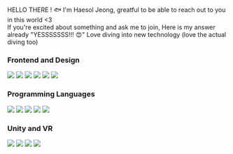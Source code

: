 
HELLO THERE ! 🐟
I'm Haesol Jeong, greatful to be able to reach out to you in this world <3  
If you're excited about something and ask me to join, Here is my answer already "YESSSSSSS!!! 😍" 
Love diving into new technology (love the actual diving too)

### Frontend and Design
<img src="https://img.shields.io/badge/flutter-%2302569B.svg?&style=for-the-badge&logo=flutter&logoColor=white" /> <img src="https://img.shields.io/badge/html5-%23E34F26.svg?&style=for-the-badge&logo=html5&logoColor=white" /> <img src="https://img.shields.io/badge/css3-%231572B6.svg?&style=for-the-badge&logo=css3&logoColor=white" /> <img src="https://img.shields.io/badge/javascript-%23F7DF1E.svg?&style=for-the-badge&logo=javascript&logoColor=black" /> <img src="https://img.shields.io/badge/react-%2361DAFB.svg?&style=for-the-badge&logo=react&logoColor=black" /> <img src="https://img.shields.io/badge/figma-%23F24E1E.svg?&style=for-the-badge&logo=figma&logoColor=white" />

### Programming Languages
<img src="https://img.shields.io/badge/python-%233776AB.svg?&style=for-the-badge&logo=python&logoColor=white" /> <img src="https://img.shields.io/badge/c%2B%2B-%2300599C.svg?&style=for-the-badge&logo=c%2B%2B&logoColor=white" /> <img src="https://img.shields.io/badge/java-%23ED8B00.svg?&style=for-the-badge&logo=java&logoColor=white" />
<img src="https://img.shields.io/badge/c-%23A8B9CC.svg?&style=for-the-badge&logo=c&logoColor=white" />
<img src="https://img.shields.io/badge/dart-%230175C2.svg?&style=for-the-badge&logo=dart&logoColor=white" />

### Unity and VR
<img src="https://img.shields.io/badge/unity-%23000000.svg?&style=for-the-badge&logo=unity&logoColor=white" />  <img src="https://img.shields.io/badge/vive-%231A2B49.svg?&style=for-the-badge&logo=htc&logoColor=white" /> <img src="https://img.shields.io/badge/steamvr-%23000000.svg?&style=for-the-badge&logo=steam&logoColor=white" /> <img src="https://img.shields.io/badge/csharp-%23239120.svg?&style=for-the-badge&logo=csharp&logoColor=white" />



<!--
**DOL-DOM/DOL-DOM** is a ✨ _special_ ✨ repository because its `README.md` (this file) appears on your GitHub profile.

Here are some ideas to get you started:

- 🔭 I’m currently working on ...
- 🌱 I’m currently learning ...
- 👯 I’m looking to collaborate on ...
- 🤔 I’m looking for help with ...
- 💬 Ask me about ...
- 📫 How to reach me: ...
- 😄 Pronouns: ...
- ⚡ Fun fact: ...
-->
